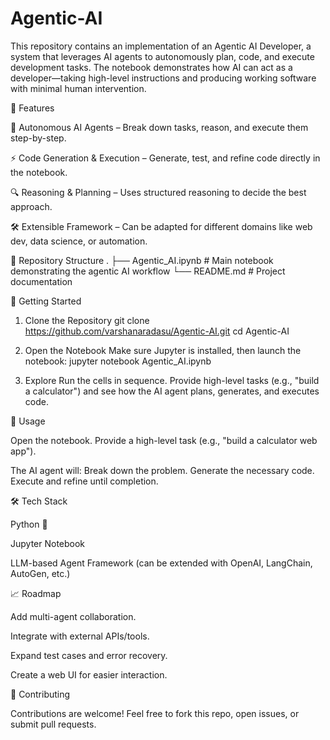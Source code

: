 # Agentic-AI
This repository contains an implementation of an Agentic AI Developer, a system that leverages AI agents to autonomously plan, code, and execute development tasks. The notebook demonstrates how AI can act as a developer—taking high-level instructions and producing working software with minimal human intervention.

📌 Features

🧠 Autonomous AI Agents – Break down tasks, reason, and execute them step-by-step.

⚡ Code Generation & Execution – Generate, test, and refine code directly in the notebook.

🔍 Reasoning & Planning – Uses structured reasoning to decide the best approach.

🛠️ Extensible Framework – Can be adapted for different domains like web dev, data science, or automation.

📂 Repository Structure
.
├── Agentic_AI.ipynb   # Main notebook demonstrating the agentic AI workflow
└── README.md          # Project documentation

🚀 Getting Started
1. Clone the Repository
git clone https://github.com/varshanaradasu/Agentic-AI.git
cd Agentic-AI

2. Open the Notebook
Make sure Jupyter is installed, then launch the notebook:
jupyter notebook Agentic_AI.ipynb

3. Explore
Run the cells in sequence.
Provide high-level tasks (e.g., "build a calculator") and see how the AI agent plans, generates, and executes code.

🧩 Usage

Open the notebook.
Provide a high-level task (e.g., "build a calculator web app").

The AI agent will:
Break down the problem.
Generate the necessary code.
Execute and refine until completion.

🛠️ Tech Stack

Python 🐍

Jupyter Notebook

LLM-based Agent Framework (can be extended with OpenAI, LangChain, AutoGen, etc.)

📈 Roadmap

 Add multi-agent collaboration.

 Integrate with external APIs/tools.

 Expand test cases and error recovery.

 Create a web UI for easier interaction.

🤝 Contributing

Contributions are welcome!
Feel free to fork this repo, open issues, or submit pull requests. 
